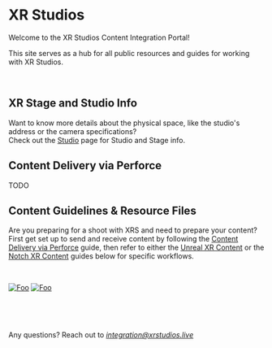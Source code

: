 # XR Studios
Welcome to the XR Studios Content Integration Portal!

This site serves as a hub for all public resources and guides for working with XR Studios.

&nbsp;

## XR Stage and Studio Info
Want to know more details about the physical space, like the studio's address or the camera specifications?  
Check out the [Studio](docs/stage/sunset/studioInfo.md) page for Studio and Stage info.

## Content Delivery via Perforce

TODO

## Content Guidelines & Resource Files
Are you preparing for a shoot with XRS and need to prepare your content?  
First get set up to send and receive content by following the [Content Delivery via Perforce]() guide, then refer to either the [Unreal XR Content]() or the [Notch XR Content]() guides below for specific workflows.

&nbsp;

[![Foo](https://lh4.googleusercontent.com/0N2jtFFnFc6rq0IfEluDsVnoSmf0b5ZJcWXxNNylZElX0yplehDdem65NLjpXPGs46PRPxt8uGVQU4hVI_pE7iDkzhInHqX8KhoYP4DDKvxHxoXPeIpqkv28g7yKUEy6WQ=w1280 ':size=160x90')](docs/content/unreal.md)
[![Foo](https://lh3.googleusercontent.com/5hh_JuqbgQ3XsJ71oJkASygGaOsDt_n51vNhB4PT_FsA-fYxpypJRX_vjkMXzZ6AzeINt79Z-BBss46waFtZpEPHp_9TuaI6N6RsipI6laQtcv97hMUZZFv2zBKQxY2Qbw=w1280 ':size=160x90')](docs/content/notch.md)

&nbsp;

&nbsp;

Any questions? Reach out to *integration@xrstudios.live*